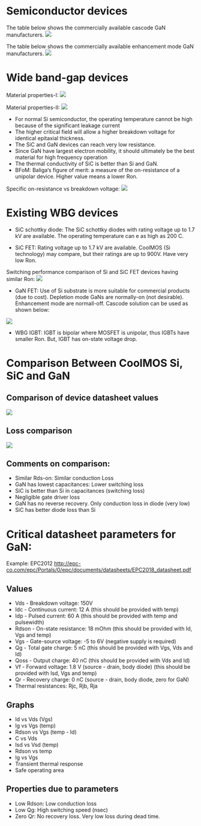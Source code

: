 # Semiconductor devices

The table below shows the commercially available cascode GaN manufacturers.
![](./images/gan_commercial.png)

The table below shows the commercially available enhancement mode GaN manufacturers.
![](./images/gan_commercial2.png)

# Wide band-gap devices
Material properties-I:
![](./images/device/materi,al_property.png)

Material properties-II:
![](./images/device/thermal.png)
* For normal Si semiconductor, the operating temperature cannot be high because of the significant leakage current
* The higher critical field will allow a higher breakdown voltage for identical epitaxial thickness.
* The SiC and GaN devices can reach very low resistance.
* Since GaN have largest electron mobility, it should ultimately be the best material for high frequency operation
* The thermal conductivity of SiC is better than Si and GaN.
* BFoM: Baliga‘s figure of merit: a measure of the on-resistance of a unipolar device. Higher value means a lower Ron.

Specific on-resistance vs breakdown voltage:
![](./images/device/Ron.png)

# Existing WBG devices

* SiC schottky diode: The SiC schottky diodes with rating voltage up to 1.7 kV are available. The operating temperature can e as high as 200 C.

* SiC FET: Rating voltage up to 1.7 kV are available. CoolMOS (Si technology) may compare, but their ratings are up to 900V. Have very low Ron.

Switching performance comparison of Si and SiC FET devices having similar Ron:
![](./images/device/sameRon.png)

* GaN FET: Use of Si substrate is more suitable for commercial products (due to cost). Depletion mode GaNs are normally-on (not desirable). Enhancement mode are normall-off. Cascode solution can be used as shown below:

![](./images/device/cascode.png)

* WBG IGBT: IGBT is bipolar where MOSFET is unipolar, thus IGBTs have smaller Ron. But, IGBT has on-state voltage drop.

# Comparison Between CoolMOS Si, SiC and GaN
## Comparison of device datasheet values
![](./images/device/comparison1.png)
## Loss comparison
![](./images/device/comparison2.png)

## Comments on comparison:
* Similar Rds-on: Similar conduction Loss
* GaN has lowest capacitances: Lower switching loss
* SiC is better than Si in capacitances (switching loss)
* Negligible gate driver loss
* GaN has no reverse recovery. Only conduction loss in diode (very low)
* SiC has better diode loss than Si

# Critical datasheet parameters for GaN:
Example: EPC2012 http://epc-co.com/epc/Portals/0/epc/documents/datasheets/EPC2018_datasheet.pdf

## Values
* Vds - Breakdown voltage: 150V
* Idc - Continuous current: 12 A (this should be provided with temp)
* Idp - Pulsed current: 60 A (this should be provided with temp and pulsewidth)
* Rdson - On-state resistance: 18 mOhm (this should be provided with Id, Vgs and temp)
* Vgs - Gate-source voltage: -5 to 6V (negative supply is required)
* Qg - Total gate charge: 5 nC (this should be provided with Vgs, Vds and Id)
* Qoss - Output charge: 40 nC (this should be provided with Vds and Id)
* Vf - Forward voltage: 1.8 V (source - drain, body diode) (this should be provided with Isd, Vgs and temp)
* Qr - Recovery charge: 0 nC (source - drain, body diode, zero for GaN)
* Thermal resistances: Rjc, Rjb, Rja

## Graphs
* Id vs Vds (Vgs)
* Ig vs Vgs (temp)
* Rdson vs Vgs (temp - Id)
* C vs Vds
* Isd vs Vsd (temp)
* Rdson vs temp
* Ig vs Vgs
* Transient thermal response
* Safe operating area

## Properties due to parameters
* Low Rdson: Low conduction loss
* Low Qg: High switching speed (nsec)
* Zero Qr: No recovery loss. Very low loss during dead time.
